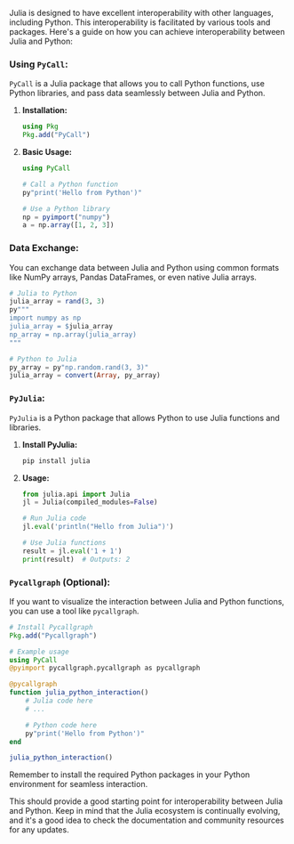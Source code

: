 Julia is designed to have excellent interoperability with other languages, including Python. This interoperability is facilitated by various tools and packages. Here's a guide on how you can achieve interoperability between Julia and Python:

### Using `PyCall`:

`PyCall` is a Julia package that allows you to call Python functions, use Python libraries, and pass data seamlessly between Julia and Python.

1. **Installation:**
   ```julia
   using Pkg
   Pkg.add("PyCall")
   ```

2. **Basic Usage:**
   ```julia
   using PyCall

   # Call a Python function
   py"print('Hello from Python')"
   
   # Use a Python library
   np = pyimport("numpy")
   a = np.array([1, 2, 3])
   ```

### Data Exchange:

You can exchange data between Julia and Python using common formats like NumPy arrays, Pandas DataFrames, or even native Julia arrays.

```julia
# Julia to Python
julia_array = rand(3, 3)
py"""
import numpy as np
julia_array = $julia_array
np_array = np.array(julia_array)
"""

# Python to Julia
py_array = py"np.random.rand(3, 3)"
julia_array = convert(Array, py_array)
```

### `PyJulia`:

`PyJulia` is a Python package that allows Python to use Julia functions and libraries.

1. **Install PyJulia:**
   ```bash
   pip install julia
   ```

2. **Usage:**
   ```python
   from julia.api import Julia
   jl = Julia(compiled_modules=False)

   # Run Julia code
   jl.eval('println("Hello from Julia")')

   # Use Julia functions
   result = jl.eval('1 + 1')
   print(result)  # Outputs: 2
   ```

### `Pycallgraph` (Optional):

If you want to visualize the interaction between Julia and Python functions, you can use a tool like `pycallgraph`.

```julia
# Install Pycallgraph
Pkg.add("Pycallgraph")

# Example usage
using PyCall
@pyimport pycallgraph.pycallgraph as pycallgraph

@pycallgraph
function julia_python_interaction()
    # Julia code here
    # ...

    # Python code here
    py"print('Hello from Python')"
end

julia_python_interaction()
```

Remember to install the required Python packages in your Python environment for seamless interaction.

This should provide a good starting point for interoperability between Julia and Python. Keep in mind that the Julia ecosystem is continually evolving, and it's a good idea to check the documentation and community resources for any updates.